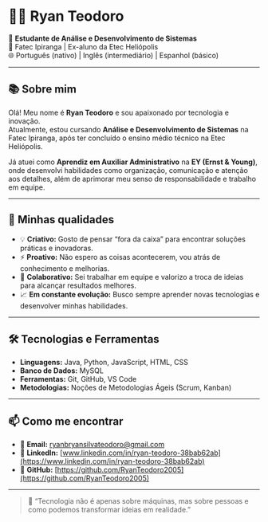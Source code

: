 # 👨‍💻 Ryan Teodoro

🎯 **Estudante de Análise e Desenvolvimento de Sistemas**  
📍 Fatec Ipiranga | Ex-aluno da Etec Heliópolis  
🌐 Português (nativo) | Inglês (intermediário) | Espanhol (básico)  

---

## 📚 Sobre mim

Olá! Meu nome é **Ryan Teodoro** e sou apaixonado por tecnologia e inovação.  
Atualmente, estou cursando **Análise e Desenvolvimento de Sistemas** na Fatec Ipiranga, após ter concluído o ensino médio técnico na Etec Heliópolis.  

Já atuei como **Aprendiz em Auxiliar Administrativo** na **EY (Ernst & Young)**, onde desenvolvi habilidades como organização, comunicação e atenção aos detalhes, além de aprimorar meu senso de responsabilidade e trabalho em equipe.

---

## 🚀 Minhas qualidades

- 💡 **Criativo:** Gosto de pensar “fora da caixa” para encontrar soluções práticas e inovadoras.  
- ⚡ **Proativo:** Não espero as coisas acontecerem, vou atrás de conhecimento e melhorias.  
- 🤝 **Colaborativo:** Sei trabalhar em equipe e valorizo a troca de ideias para alcançar resultados melhores.  
- 📈 **Em constante evolução:** Busco sempre aprender novas tecnologias e desenvolver minhas habilidades.

---

## 🛠️ Tecnologias e Ferramentas

- **Linguagens:** Java, Python, JavaScript, HTML, CSS  
- **Banco de Dados:** MySQL  
- **Ferramentas:** Git, GitHub, VS Code  
- **Metodologias:** Noções de Metodologias Ágeis (Scrum, Kanban)

---

## 📫 Como me encontrar

- 📧 **Email:** ryanbryansilvateodoro@gmail.com  
- 💼 **LinkedIn:** [www.linkedin.com/in/ryan-teodoro-38bab62ab](https://www.linkedin.com/in/ryan-teodoro-38bab62ab)  
- 🐙 **GitHub:** [https://github.com/RyanTeodoro2005](https://github.com/RyanTeodoro2005)

---

> 💭 “Tecnologia não é apenas sobre máquinas, mas sobre pessoas e como podemos transformar ideias em realidade.”
